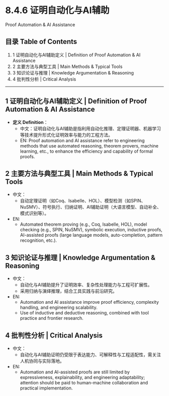 # 8.4.6 证明自动化与AI辅助

Proof Automation & AI Assistance

## 目录 Table of Contents

1. 1 证明自动化与AI辅助定义 | Definition of Proof Automation & AI Assistance
2. 2 主要方法与典型工具 | Main Methods & Typical Tools
3. 3 知识论证与推理 | Knowledge Argumentation & Reasoning
4. 4 批判性分析 | Critical Analysis

---

## 1 证明自动化与AI辅助定义 | Definition of Proof Automation & AI Assistance

- **定义 Definition**：
  - 中文：证明自动化与AI辅助是指利用自动化推理、定理证明器、机器学习等技术提升形式化证明效率与能力的工程方法。
  - EN: Proof automation and AI assistance refer to engineering methods that use automated reasoning, theorem provers, machine learning, etc., to enhance the efficiency and capability of formal proofs.

## 2 主要方法与典型工具 | Main Methods & Typical Tools

- 中文：
  - 自动定理证明（如Coq、Isabelle、HOL）、模型检测（如SPIN、NuSMV）、符号执行、归纳证明、AI辅助证明（大语言模型、自动补全、模式识别等）。
- EN:
  - Automated theorem proving (e.g., Coq, Isabelle, HOL), model checking (e.g., SPIN, NuSMV), symbolic execution, inductive proofs, AI-assisted proofs (large language models, auto-completion, pattern recognition, etc.).

## 3 知识论证与推理 | Knowledge Argumentation & Reasoning

- 中文：
  - 自动化与AI辅助提升了证明效率、复杂性处理能力与工程可扩展性。
  - 采用归纳与演绎推理，结合工具实践与前沿研究。
- EN:
  - Automation and AI assistance improve proof efficiency, complexity handling, and engineering scalability.
  - Use of inductive and deductive reasoning, combined with tool practice and frontier research.

## 4 批判性分析 | Critical Analysis

- 中文：
  - 自动化与AI辅助证明仍受限于表达能力、可解释性与工程适配性，需关注人机协同与实际落地。
- EN:
  - Automation and AI-assisted proofs are still limited by expressiveness, explainability, and engineering adaptability; attention should be paid to human-machine collaboration and practical implementation.
